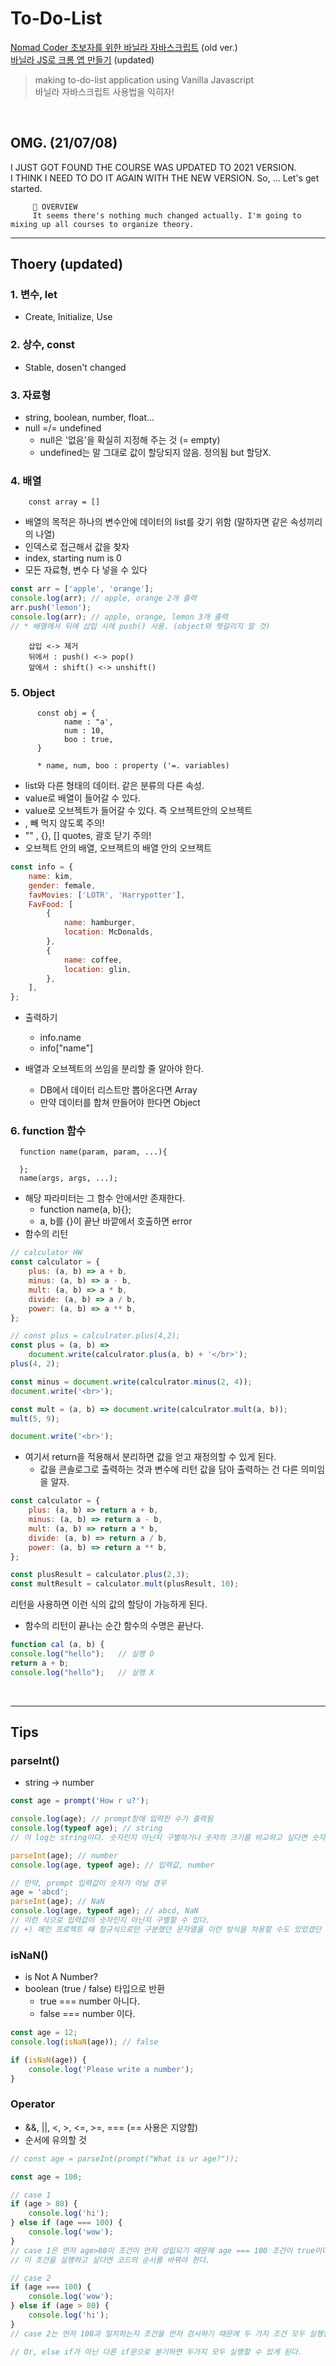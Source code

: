 # To-Do-List

[Nomad Coder 초보자를 위한 바닐라 자바스크립트](https://youtu.be/wUHncG3VwPw) (old ver.) <br>
[바닐라 JS로 크롬 앱 만들기](https://nomadcoders.co/javascript-for-beginners/lectures/2866) (updated)

> making to-do-list application using Vanilla Javascript <br> 바닐라 자바스크립트 사용법을 익히자!

<br>

## OMG. (21/07/08)

I JUST GOT FOUND THE COURSE WAS UPDATED TO 2021 VERSION. <br>
I THINK I NEED TO DO IT AGAIN WITH THE NEW VERSION.
So, ... Let's get started.

         🧐 OVERVIEW
         It seems there's nothing much changed actually. I'm going to mixing up all courses to organize theory.

<hr>

## Thoery (updated)

### 1. 변수, let

-   Create, Initialize, Use

### 2. 상수, const

-   Stable, dosen't changed

### 3. 자료형

-   string, boolean, number, float...
-   null =/= undefined
    -   null은 '없음'을 확실히 지정해 주는 것 (= empty)
    -   undefined는 말 그대로 값이 할당되지 않음. 정의됨 but 할당X.

### 4. 배열

        const array = []

-   배열의 목적은 하나의 변수안에 데이터의 list를 갖기 위함 (말하자면 같은 속성끼리의 나열)
-   인덱스로 접근해서 값을 찾자
-   index, starting num is 0
-   모든 자료형, 변수 다 넣을 수 있다

```javascript
const arr = ['apple', 'orange'];
console.log(arr); // apple, orange 2개 출력
arr.push('lemon');
console.log(arr); // apple, orange, lemon 3개 출력
// * 배열에서 뒤에 삽입 시에 push() 사용. (object와 헷갈리지 말 것)
```

        삽입 <-> 제거
        뒤에서 : push() <-> pop()
        앞에서 : shift() <-> unshift()

### 5. Object

          const obj = {
                name : "a',
                num : 10,
                boo : true,
          }

          * name, num, boo : property ('=. variables)

-   list와 다른 형태의 데이터. 같은 분류의 다른 속성.
-   value로 배열이 들어갈 수 있다.
-   value로 오브젝트가 들어갈 수 있다. 즉 오브젝트안의 오브젝트
-   , 빼 먹지 않도록 주의!
-   "" , {}, [] quotes, 괄호 닫기 주의!
-   오브젝트 안의 배열, 오브젝트의 배열 안의 오브젝트

```javascript
const info = {
    name: kim,
    gender: female,
    favMovies: ['LOTR', 'Harrypotter'],
    FavFood: [
        {
            name: hamburger,
            location: McDonalds,
        },
        {
            name: coffee,
            location: glin,
        },
    ],
};
```

-   출력하기

    -   info.name
    -   info["name"]

-   배열과 오브젝트의 쓰임을 분리할 줄 알아야 한다.
    -   DB에서 데이터 리스트만 뽑아온다면 Array
    -   만약 데이터를 합쳐 만들어야 한다면 Object

### 6. function 함수

      function name(param, param, ...){

      };
      name(args, args, ...);

-   해당 파라미터는 그 함수 안에서만 존재한다.
    -   function name(a, b){};
    -   a, b를 {}이 끝난 바깥에서 호출하면 error
-   함수의 리턴

```javascript
// calculator HW
const calculator = {
    plus: (a, b) => a + b,
    minus: (a, b) => a - b,
    mult: (a, b) => a * b,
    divide: (a, b) => a / b,
    power: (a, b) => a ** b,
};

// const plus = calculrator.plus(4,2);
const plus = (a, b) =>
    document.write(calculrator.plus(a, b) + '</br>');
plus(4, 2);

const minus = document.write(calculrator.minus(2, 4));
document.write('<br>');

const mult = (a, b) => document.write(calculrator.mult(a, b));
mult(5, 9);

document.write('<br>');
```

-   여기서 return을 적용해서 분리하면 값을 얻고 재정의할 수 있게 된다.
    -   값을 콘솔로그로 출력하는 것과 변수에 리턴 값을 담아 출력하는 건 다른 의미임을 알자.

```javascript
const calculator = {
    plus: (a, b) => return a + b,
    minus: (a, b) => return a - b,
    mult: (a, b) => return a * b,
    divide: (a, b) => return a / b,
    power: (a, b) => return a ** b,
};

const plusResult = calculator.plus(2,3);
const multResult = calculator.mult(plusResult, 10);
```

리턴을 사용하면 이런 식의 값의 할당이 가능하게 된다.

-   함수의 리턴이 끝나는 순간 함수의 수명은 끝난다.

```javascript
function cal (a, b) {
console.log("hello");   // 실행 O
return a + b;
console.log("hello");   // 실행 X
```

<br>
<hr>

## Tips

### parseInt()

-   string -> number

```javascript
const age = prompt('How r u?');

console.log(age); // prompt창에 입력한 수가 출력됨
console.log(typeof age); // string
// 이 log는 string이다. 숫자인지 아닌지 구별하거나 숫자의 크기를 비교하고 싶다면 숫자를 number로 변경해야 한다.

parseInt(age); // number
console.log(age, typeof age); // 입력값, number

// 만약, prompt 입력값이 숫자가 아닐 경우
age = 'abcd';
parseInt(age); // NaN
console.log(age, typeof age); // abcd, NaN
// 이런 식으로 입력값이 숫자인지 아닌지 구별할 수 있다.
// +) 메인 프로젝트 때 정규식으로만 구분했던 문자열을 이런 방식을 차용할 수도 있었겠단 생각이 든다.
```

### isNaN()

-   is Not A Number?
-   boolean (true / false) 타입으로 반환
    -   true === number 아니다.
    -   false === number 이다.

```javascript
const age = 12;
console.log(isNaN(age)); // false

if (isNaN(age)) {
    console.log('Please write a number');
}
```

### Operator

-   &&, ||, <, >, <=, >=, === (== 사용은 지양함)
-   순서에 유의할 것

```javascript
// const age = parseInt(prompt("What is ur age?"));

const age = 100;

// case 1
if (age > 80) {
    console.log('hi');
} else if (age === 100) {
    console.log('wow');
}
// case 1은 먼저 age>80이 조건이 먼저 성립되기 때문에 age === 100 조건이 true이더라도 두번째 조건은 실행되지 않는다.
// 이 조건을 실행하고 싶다면 코드의 순서를 바꿔야 한다.

// case 2
if (age === 100) {
    console.log('wow');
} else if (age > 80) {
    console.log('hi');
}
// case 2는 먼저 100과 일치하는지 조건을 먼저 검사하기 때문에 두 가지 조건 모두 실행할 수 있게 된다.

// Or, else if가 아닌 다른 if문으로 분기하면 두가지 모두 실행할 수 있게 된다.
```
